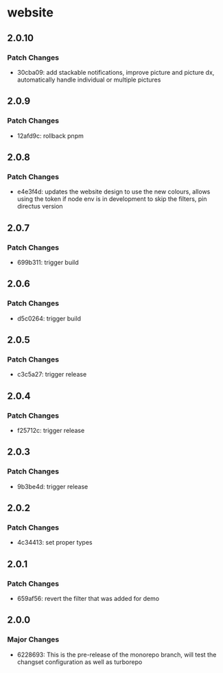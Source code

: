 # website

## 2.0.10
### Patch Changes

- 30cba09: add stackable notifications, improve picture and picture dx, automatically handle individual or multiple pictures

## 2.0.9
### Patch Changes

- 12afd9c: rollback pnpm

## 2.0.8
### Patch Changes

- e4e3f4d: updates the website design to use the new colours, allows using the token if node env is in development to skip the filters, pin directus version

## 2.0.7
### Patch Changes

- 699b311: trigger build

## 2.0.6
### Patch Changes

- d5c0264: trigger build

## 2.0.5
### Patch Changes

- c3c5a27: trigger release

## 2.0.4
### Patch Changes

- f25712c: trigger release

## 2.0.3
### Patch Changes

- 9b3be4d: trigger release

## 2.0.2
### Patch Changes

- 4c34413: set proper types

## 2.0.1
### Patch Changes

- 659af56: revert the filter that was added for demo

## 2.0.0
### Major Changes

- 6228693: This is the pre-release of the monorepo branch, will test the changset configuration as well as turborepo
